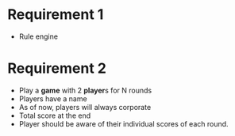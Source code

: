 # Requirement 1
- Rule engine

# Requirement 2
- Play a **game** with 2 **player**s for N rounds
- Players have a name
- As of now, players will always corporate 
- Total score at the end
- Player should be aware of their individual scores of each round.